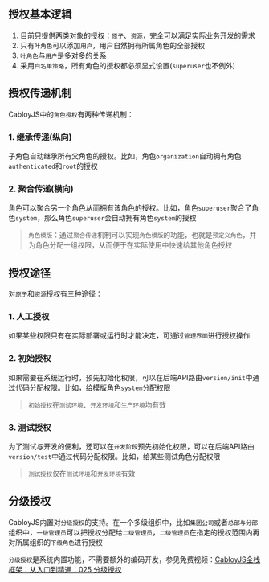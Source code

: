## 授权基本逻辑

1. 目前只提供两类对象的授权：`原子`、`资源`，完全可以满足实际业务开发的需求
2. 只有`叶角色`可以添加`用户`，用户自然拥有所属角色的全部授权
3. `叶角色`与`用户`是多对多的关系
4. 采用`白名单策略`，所有角色的授权都必须显式设置(`superuser`也不例外)

## 授权传递机制

CabloyJS中的`角色授权`有两种传递机制：

### 1. 继承传递(纵向)

子角色自动继承所有父角色的授权。比如，角色`organization`自动拥有角色`authenticated`和`root`的授权

### 2. 聚合传递(横向)

角色可以聚合另一个角色从而拥有该角色的授权。比如，角色`superuser`聚合了角色`system`，那么角色`superuser`会自动拥有角色`system`的授权

> `角色模版`：通过`聚合传递`机制可以实现`角色模版`的功能，也就是`预定义角色`，并为角色分配一组权限，从而便于在实际使用中快速给其他角色授权

## 授权途径

对`原子`和`资源`授权有三种途径：

### 1. 人工授权

如果某些权限只有在实际部署或运行时才能决定，可通过`管理界面`进行授权操作

### 2. 初始授权

如果需要在系统运行时，预先初始化权限，可以在后端API路由`version/init`中通过代码分配权限。比如，给模版角色`system`分配权限

> `初始授权`在`测试环境`、`开发环境`和`生产环境`均有效

### 3. 测试授权

为了测试与开发的便利，还可以在`开发阶段`预先初始化权限，可以在后端API路由`version/test`中通过代码分配权限。比如，给某些测试角色分配权限

> `测试授权`仅在`测试环境`和`开发环境`有效

## 分级授权

CabloyJS内置对`分级授权`的支持。在一个多级组织中，比如`集团公司`或者`总部与分部`组织中，`一级管理员`可以把授权分配给`二级管理员`，`二级管理员`在指定的授权范围内再对所属组织的`下级角色`进行授权

`分级授权`是系统内置功能，不需要额外的编码开发，参见免费视频：[CabloyJS全栈框架：从入门到精通：025 分级授权](https://www.bilibili.com/video/BV1QV4y1j7VV/?vd_source=8a2b870d6d5dc83f8f4b973c95613fd8)
